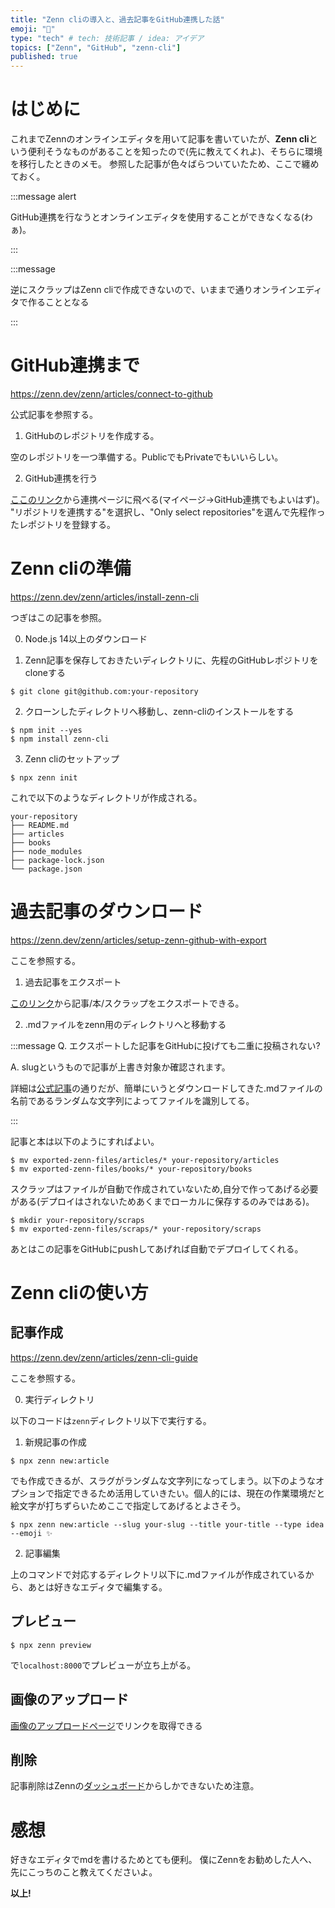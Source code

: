 ```yaml
---
title: "Zenn cliの導入と、過去記事をGitHub連携した話"
emoji: "🐙"
type: "tech" # tech: 技術記事 / idea: アイデア
topics: ["Zenn", "GitHub", "zenn-cli"]
published: true
---
```


# はじめに

これまでZennのオンラインエディタを用いて記事を書いていたが、**Zenn cli**という便利そうなものがあることを知ったので(先に教えてくれよ)、そちらに環境を移行したときのメモ。
参照した記事が色々ばらついていたため、ここで纏めておく。

:::message alert

GitHub連携を行なうとオンラインエディタを使用することができなくなる(わぁ)。

:::

:::message

逆にスクラップはZenn cliで作成できないので、いままで通りオンラインエディタで作ることとなる

:::

# GitHub連携まで

https://zenn.dev/zenn/articles/connect-to-github

公式記事を参照する。

1. GitHubのレポジトリを作成する。

空のレポジトリを一つ準備する。PublicでもPrivateでもいいらしい。

2. GitHub連携を行う

[ここのリンク](https://zenn.dev/dashboard/deploys)から連携ページに飛べる(マイページ→GitHub連携でもよいはず)。
"リポジトリを連携する"を選択し、"Only select repositories"を選んで先程作ったレポジトリを登録する。

# Zenn cliの準備

https://zenn.dev/zenn/articles/install-zenn-cli

つぎはこの記事を参照。

0. Node.js 14以上のダウンロード

1. Zenn記事を保存しておきたいディレクトリに、先程のGitHubレポジトリをcloneする

```shell
$ git clone git@github.com:your-repository
```

2. クローンしたディレクトリへ移動し、zenn-cliのインストールをする

```shell
$ npm init --yes
$ npm install zenn-cli
```

3. Zenn cliのセットアップ

```shell
$ npx zenn init
```

これで以下のようなディレクトリが作成される。

```
your-repository
├── README.md
├── articles
├── books
├── node_modules
├── package-lock.json
└── package.json
```

# 過去記事のダウンロード

https://zenn.dev/zenn/articles/setup-zenn-github-with-export

ここを参照する。

1. 過去記事をエクスポート

[このリンク](https://zenn.dev/settings/export)から記事/本/スクラップをエクスポートできる。

2. .mdファイルをzenn用のディレクトリへと移動する

:::message
Q. エクスポートした記事をGitHubに投げても二重に投稿されない?

A. slugというもので記事が上書き対象か確認されます。

詳細は[公式記事](https://zenn.dev/zenn/articles/what-is-slug)の通りだが、簡単にいうとダウンロードしてきた.mdファイルの名前であるランダムな文字列によってファイルを識別してる。

:::

記事と本は以下のようにすればよい。

```shell
$ mv exported-zenn-files/articles/* your-repository/articles
$ mv exported-zenn-files/books/* your-repository/books
```

スクラップはファイルが自動で作成されていないため,自分で作ってあげる必要がある(デプロイはされないためあくまでローカルに保存するのみではある)。

```shell
$ mkdir your-repository/scraps
$ mv exported-zenn-files/scraps/* your-repository/scraps
```

あとはこの記事をGitHubにpushしてあげれば自動でデプロイしてくれる。

# Zenn cliの使い方

## 記事作成

https://zenn.dev/zenn/articles/zenn-cli-guide

ここを参照する。

0. 実行ディレクトリ

以下のコードは`zenn`ディレクトリ以下で実行する。

1. 新規記事の作成

```shell
$ npx zenn new:article
```

でも作成できるが、スラグがランダムな文字列になってしまう。以下のようなオプションで指定できるため活用していきたい。個人的には、現在の作業環境だと絵文字が打ちずらいためここで指定してあげるとよさそう。

```shell
$ npx zenn new:article --slug your-slug --title your-title --type idea --emoji ✨
```

2. 記事編集

上のコマンドで対応するディレクトリ以下に.mdファイルが作成されているから、あとは好きなエディタで編集する。

## プレビュー

```shell
$ npx zenn preview
```

で`localhost:8000`でプレビューが立ち上がる。

## 画像のアップロード

[画像のアップロードページ](https://zenn.dev/dashboard/uploader)でリンクを取得できる

## 削除

記事削除はZennの[ダッシュボード](https://zenn.dev/dashboard)からしかできないため注意。

# 感想

好きなエディタでmdを書けるためとても便利。
僕にZennをお勧めした人へ、先にこっちのこと教えてくださいよ。

**以上!**
